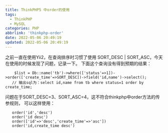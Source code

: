 ```yaml
---
title: ThinkPHP5 中order的使用
tags:
  - ThinkPHP
  - MySQL
categories: PHP
abbrlink: 'thinkphp-order'
date: 2022-05-06 20:49:19
updated: 2022-05-06 20:49:19
---
```

之前一直在使用Yii2，在查询排序时习惯了使用 SORT_DESC | SORT_ASC，今天在使用的时候发现了问题，记录一下。
下面这个查询没有得到预期的结果：
``` 
    $list = Db::name('tb')->where(['status'=>1])->order(['create_time'=>SORT_DESC])->field('id,name')->select();
   // 输出sql为：select id,name from tb where status=1 order by create_time;
``` 

问题在于SORT_DESC=3、SORT_ASC=4，这不符合thinkphp中order方法的传参规则，
可以这样使用：

``` 
   order('id','desc')
   order('id desc')
   order(['id'=>'desc','create_time'=>'asc'])
   order('id,create_time desc')
``` 
